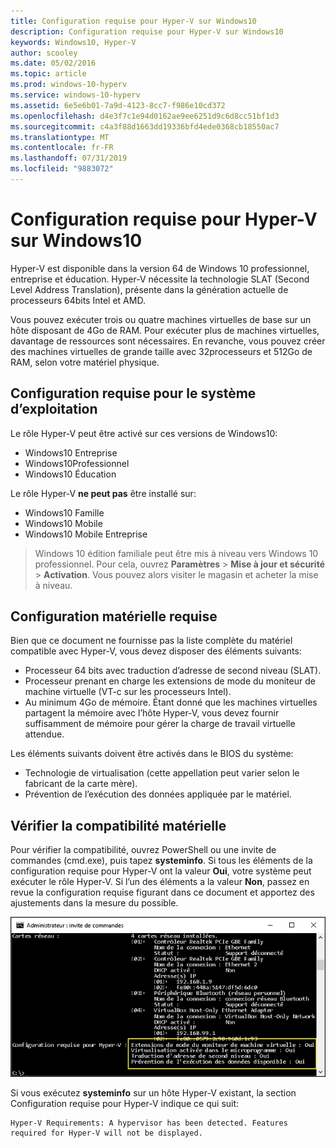 ```yaml
---
title: Configuration requise pour Hyper-V sur Windows10
description: Configuration requise pour Hyper-V sur Windows10
keywords: Windows10, Hyper-V
author: scooley
ms.date: 05/02/2016
ms.topic: article
ms.prod: windows-10-hyperv
ms.service: windows-10-hyperv
ms.assetid: 6e5e6b01-7a9d-4123-8cc7-f986e10cd372
ms.openlocfilehash: d4e3f7c1e94d0162ae9ee6251d9c6d8cc51bf1d3
ms.sourcegitcommit: c4a3f88d1663dd19336bfd4ede0368cb18550ac7
ms.translationtype: MT
ms.contentlocale: fr-FR
ms.lasthandoff: 07/31/2019
ms.locfileid: "9883072"
---
```

# <a name="windows-10-hyper-v-system-requirements"></a>Configuration requise pour Hyper-V sur Windows10

Hyper-V est disponible dans la version 64 de Windows 10 professionnel, entreprise et éducation. Hyper-V nécessite la technologie SLAT (Second Level Address Translation), présente dans la génération actuelle de processeurs 64bits Intel et AMD.

Vous pouvez exécuter trois ou quatre machines virtuelles de base sur un hôte disposant de 4Go de RAM. Pour exécuter plus de machines virtuelles, davantage de ressources sont nécessaires. En revanche, vous pouvez créer des machines virtuelles de grande taille avec 32processeurs et 512Go de RAM, selon votre matériel physique.

## <a name="operating-system-requirements"></a>Configuration requise pour le système d’exploitation

Le rôle Hyper-V peut être activé sur ces versions de Windows10:

- Windows10 Entreprise
- Windows10Professionnel
- Windows10 Éducation

Le rôle Hyper-V **ne peut pas** être installé sur:

- Windows10 Famille
- Windows10 Mobile
- Windows10 Mobile Entreprise

>Windows 10 édition familiale peut être mis à niveau vers Windows 10 professionnel. Pour cela, ouvrez **Paramètres** > **Mise à jour et sécurité** > **Activation**. Vous pouvez alors visiter le magasin et acheter la mise à niveau.

## <a name="hardware-requirements"></a>Configuration matérielle requise

Bien que ce document ne fournisse pas la liste complète du matériel compatible avec Hyper-V, vous devez disposer des éléments suivants:

- Processeur 64 bits avec traduction d’adresse de second niveau (SLAT).
- Processeur prenant en charge les extensions de mode du moniteur de machine virtuelle (VT-c sur les processeurs Intel).
- Au minimum 4Go de mémoire. Étant donné que les machines virtuelles partagent la mémoire avec l’hôte Hyper-V, vous devez fournir suffisamment de mémoire pour gérer la charge de travail virtuelle attendue.

Les éléments suivants doivent être activés dans le BIOS du système:
- Technologie de virtualisation (cette appellation peut varier selon le fabricant de la carte mère).
- Prévention de l’exécution des données appliquée par le matériel.

## <a name="verify-hardware-compatibility"></a>Vérifier la compatibilité matérielle

Pour vérifier la compatibilité, ouvrez PowerShell ou une invite de commandes (cmd.exe), puis tapez **systeminfo**. Si tous les éléments de la configuration requise pour Hyper-V ont la valeur **Oui**, votre système peut exécuter le rôle Hyper-V. Si l’un des éléments a la valeur **Non**, passez en revue la configuration requise figurant dans ce document et apportez des ajustements dans la mesure du possible.

![](media/SystemInfo-upd.png)

Si vous exécutez **systeminfo** sur un hôte Hyper-V existant, la section Configuration requise pour Hyper-V indique ce qui suit:

```
Hyper-V Requirements: A hypervisor has been detected. Features required for Hyper-V will not be displayed.
```
